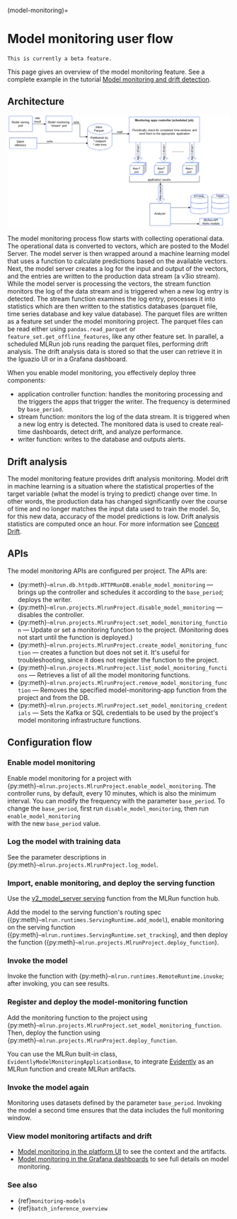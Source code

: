 (model-monitoring)=
# Model monitoring user flow
```{note}
This is currently a beta feature. 
```
This page gives an overview of the model monitoring feature. See a complete example in the tutorial [Model monitoring and drift detection](../tutorials/05-model-monitoring.html).

## Architecture

<img src="../_static/images/model-monitoring.png" width="1100" >

<br>

The model monitoring process flow starts with collecting operational data. The operational data is converted to vectors, which are posted to the Model Server. 
The model server is then wrapped around a machine learning model that uses a function to calculate predictions based on the available vectors. Next, the model 
server creates a log for the input and output of the vectors, and the entries are written to the production data stream (a v3io stream). While the model server 
is processing the vectors, the stream function monitors the log of the data stream and is triggered when a new log entry is detected. The stream function examines 
the log entry, processes it into statistics which are then written to the statistics databases (parquet file, time series database and key value database). 
The parquet files are written as a feature set under the model monitoring project. The parquet files can be read either using `pandas.read_parquet` or `feature_set.get_offline_features`, 
like any other feature set. In parallel, a scheduled MLRun job runs reading the parquet files, performing drift analysis. The drift analysis data is stored so 
that the user can retrieve it in the Iguazio UI or in a Grafana dashboard.

When you enable model monitoring, you effectively deploy three components:
- application controller function: handles the monitoring processing and the triggers the apps that trigger the writer. The frequency is determined by `base_period`. 
- stream function: monitors the log of the data stream. It is triggered when a new log entry is detected. The monitored data is used to create real-time dashboards, detect drift, and analyze performance.
- writer function: writes to the database and outputs alerts.

## Drift analysis
The model monitoring feature provides drift analysis monitoring. Model drift in machine learning is a situation where the statistical properties of the target variable (what the model is 
trying to predict) change over time. In other words, the production data has changed significantly over the course of time and no longer matches the input data used to train the model. 
So, for this new data, accuracy of the model predictions is low. Drift analysis statistics are computed once an hour. For more information see [Concept Drift](https://www.iguazio.com/glossary/concept-drift/).

## APIs

The model monitoring APIs are configured per project. The APIs are:

- {py:meth}`~mlrun.db.httpdb.HTTPRunDB.enable_model_monitoring` &mdash; brings up the controller and schedules it according to the `base_period`; deploys the writer.
- {py:meth}`~mlrun.projects.MlrunProject.disable_model_monitoring` &mdash; disables the controller. 
- {py:meth}`~mlrun.projects.MlrunProject.set_model_monitoring_function` &mdash; Update or set a monitoring function to the project. (Monitoring does not start until the function is deployed.) 
- {py:meth}`~mlrun.projects.MlrunProject.create_model_monitoring_function` &mdash; creates a function but does not set it. It's useful for troubleshooting, since it does  not register the function to the project.
- {py:meth}`~mlrun.projects.MlrunProject.list_model_monitoring_functions` &mdash; Retrieves a list of all the model monitoring functions.
- {py:meth}`~mlrun.projects.MlrunProject.remove_model_monitoring_function` &mdash; Removes the specified model-monitoring-app function from the project and from the DB.
- {py:meth}`~mlrun.projects.MlrunProject.set_model_monitoring_credentials` &mdash; Sets the Kafka or SQL credentials to be used by the project's model monitoring infrastructure functions. 

## Configuration flow

### Enable model monitoring

Enable model monitoring for a project with {py:meth}`~mlrun.projects.MlrunProject.enable_model_monitoring`.
The controller runs, by default, every 10 minutes, which is also the minimum interval. 
You can modify the frequency with the parameter `base_period`. 
To change the `base_period`, first run `disable_model_monitoring`, then run `enable_model_monitoring`  
with the new `base_period` value. 

### Log the model with training data
See the parameter descriptions in {py:meth}`~mlrun.projects.MlrunProject.log_model`.


### Import, enable monitoring, and deploy the serving function

Use the [v2_model_server serving](https://www.mlrun.org/hub/functions/master/v2-model-server/) function from the MLRun function hub.

Add the model to the serving function's routing spec ({py:meth}`~mlrun.runtimes.ServingRuntime.add_model`), 
enable monitoring on the serving function ({py:meth}`~mlrun.runtimes.ServingRuntime.set_tracking`),
and then deploy the function ({py:meth}`~mlrun.projects.MlrunProject.deploy_function`).

### Invoke the model

Invoke the function with {py:meth}`~mlrun.runtimes.RemoteRuntime.invoke`; after invoking, you can see results.

### Register and deploy the model-monitoring function

Add the monitoring function to the project using {py:meth}`~mlrun.projects.MlrunProject.set_model_monitoring_function`. 
Then, deploy the function using {py:meth}`~mlrun.projects.MlrunProject.deploy_function`.

You can use the MLRun built-in class, `EvidentlyModelMonitoringApplicationBase`, to integrate [Evidently](https://github.com/evidentlyai/evidently) as an MLRun function and create MLRun artifacts.

### Invoke the model again

Monitoring uses datasets defined by the parameter `base_period`. Invoking the model a second time ensures that the 
data includes the full monitoring window.

### View model monitoring artifacts and drift
 
- [Model monitoring in the platform UI](./monitoring-models.html#model-monitoring-in-the-platform-ui) to see the context and the artifacts.
- [Model monitoring in the Grafana dashboards](./monitoring-models.html#model-monitoring-in-the-grafana-dashboards) to see full details on model monitoring.

### See also

- {ref}`monitoring-models`
- {ref}`batch_inference_overview`